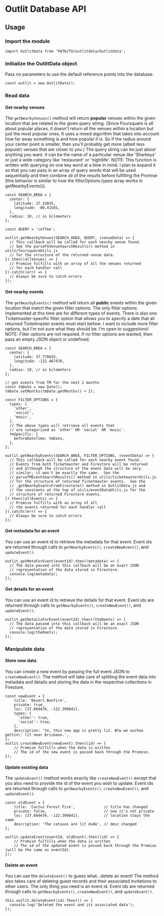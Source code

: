 # Outlit Database API

## Usage
### Import the module
```
import OutlitData from 'PATH/TO/outlitdata/OutlitData';
```

### Initialize the OutlitData object
Pass no parameters to use the default reference points into the database.
```
const outlit = new OutlitData();
```

### Read data
#### Get nearby venues
The ```getNearbyVenues()``` method will return **popular** venues within the given location that are related to the given query string.  (Since Foursquare is all about popular places, it doesn't return all the venues within a location but just the most popular ones.  It uses a mixed algorithm that takes into account how far away something is and how popular it is.  So if the radius around your center point is smaller, then you'll probably get more (albeit less popular) venues that are closer to you.)  The query string can be just about anything you want.  It can be the name of a particular venue like 'Sharkeys' or just a wide category like 'restaurant' or 'nightlife'.
NOTE: This function is written with querying on one key word at a time in mind.  I plan to expand it so that you can pass in an array of query words that will be used sequentially and then combine all of the results before fulfilling the Promise (this behavior is similar to how the filterOptions.types array works in getNearbyEvents()).
```
const SEARCH_AREA = {
  center: {
    latitude: 37.23035,
    longitude: -80.41501,
  },
  radius: 10, // in kilometers
};

const QUERY = 'coffee';

outlit.getNearbyVenues(SEARCH_AREA, QUERY, (venueData) => {
  // This callback will be called for each nearby venue found.
  // See the parseFSVenueSearchResults() method in utils/foursquareUtils.js
  // for the structure of the returned venue data.
}).then((allVenues) => {
  // Promise fulfills with an array of all the venues returned
  // for each handler call
}).catch((err) => {
  // Always be sure to catch errors
});
```
#### Get nearby events
The ```getNearbyEvents()``` method will return all **public** events within the given location that match the given filter options.  The only filter options implemented at this time are for different types of events.  There is also one Ticketmaster-specific filter option that allows you to specify a date that all returned Ticketmaster events must start before.  I want to include more filter options, but I'm not sure what they should be.  I'm open to suggestions!
NOTE: Filter options are not required.  If no filter options are wanted, then pass an empty JSON object or undefined.
```
const SEARCH_AREA = {
  center: {
    latitude: 37.770635,
    longitude: -122.467476,
  },
  radius: 10, // in kilometers
};

// get events from TM for the next 2 months
const tmDate = new Date();
tmDate.setMonths(tmDate.getMonths() + 2);

const FILTER_OPTIONS = {
  types: [
    'other',
    'social',
    'music',
  ],
  // The above types will retrieve all events that
  // are categorized as 'other' OR 'social' OR 'music'.
  tmSpecific: {
    beforeDateTime: tmDate,
  },
};

outlit.getNearbyEvents(SEARCH_AREA, FILTER_OPTIONS, (eventData) => {
  // This callback will be called for each nearby event found.
  // Events from both Ticketmaster and Firestore will be returned
  // and although the structure of the event data will be very
  // similar, it won't be exactly the same.  See the
  // parseTMEventSearchResults() method in utils/ticketmasterUtils.js
  // for the structure of returned Ticketmaster events.  See the
  // _getNearbyEventsFromFirestore() method in OutlitData.js and
  // the constants at the top of utils/eventDataUtils.js for the
  // structure of returned Firestore events.
}).then((allEvents) => {
  // Promise fulfills with an array of all
  // the events returned for each handler call
}).catch((err) => {
  // Always be sure to catch errors
});
```
#### Get metadata for an event
You can use an event id to retrieve the metadata for that event.  Event ids are returned through calls to ```getNearbyEvents()```, ```createNewEvent()```, and ```updateEvent()```.
```
outlit.getMetaForEvent(eventId).then((metadata) => {
  // The data passed into this callback will be an exact JSON
  // representation of the data stored in Firestore.
  console.log(metadata);
});
```
#### Get details for an event
You can use an event id to retrieve the details for that event.  Event ids are returned through calls to ```getNearbyEvents()```, ```createNewEvent()```, and ```updateEvent()```.
```
outlit.getDetailsForEvent(eventId).then((theDeets) => {
  // The data passed into this callback will be an exact JSON
  // representation of the data stored in Firestore.
  console.log(theDeets);
});
```

### Manipulate data
#### Store new data
You can create a new event by passing the full event JSON to ```createNewEvent()```.  The method will take care of splitting the event data into metadata and details and storing the data in the respective collections in Firestore.
```
const newEvent = {
    title: 'Desert Bonfire',
    private: true,
    loc: [37.669476, -122.399841],
    types: {
      'other': true,
      'social': true,
    },
    description: 'Yo, this new app is pretty lit. Btw we ouchea gettin\' lit near Brisbane.',
};
outlit.createNewEvent(newEvent).then((id) => {
    // Promise fulfills when the data is written
    // The id of the new event is passed back through the Promise.
});
```
#### Update existing data
The ```updateEvent()``` method works exactly like ```createNewEvent()``` except that you also need to provide the id of the event you wish to update.  Event ids are returned through calls to ```getNearbyEvents()```, ```createNewEvent()```, and ```updateEvent()```.
```
const oldEvent = {
    title: 'Cactus Forest Fire',             // title has changed
    private: false,                          // now it's not private
    loc: [37.669476, -122.399841],           // location stays the same
    description: 'The catuses are lit dude', // desc changed
};

outlit.updateEvent(eventId, oldEvent).then((id) => {
    // Promise fulfills when the data is written
    // The id of the updated event is passed back through the Promise (will be the same as eventId).
});
```
#### Delete an event
You can use the ```deleteEvent()``` to guess what...delete an event!  The method also takes care of deleting guest records and their associated invitations to other users.  The only thing you need is an event id.  Event ids are returned through calls to ```getNearbyEvents()```, ```createNewEvent()```, and ```updateEvent()```.
```
this.outlit.deleteEvent(id).then(() => {
  console.log('Deleted the event and its associated data');
});
```
